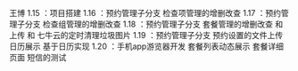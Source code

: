 王博 
 1.15 ：项目搭建 
 1.16 ：预约管理子分支 检查项管理的增删改查
 1.17 ：预约管理子分支 检查组管理的增删改查
 1.18 ：预约管理子分支 套餐管理的增删改查 和上传 和 七牛云的定时清理垃圾图片
 1.19 ：预约管理子分支 预约设置的文件上传 日历展示 基于日历实现
 1.20 ：手机app游览器开发 套餐列表动态展示  套餐详细页面 短信的测试